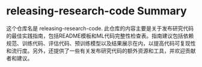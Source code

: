 # releasing-research-code Summary

这个仓库名是 releasing-research-code. 此仓库的内容主要是关于发布研究代码的最佳实践指南，包括README模板和ML代码完整性检查表。指南建议包括依赖规范、训练代码、评估代码、预训练模型以及结果展示在内，以提高代码可复现性和流行度。另外，还提供了一些有关发布研究代码的额外资源和工具，并欢迎贡献者和建议。